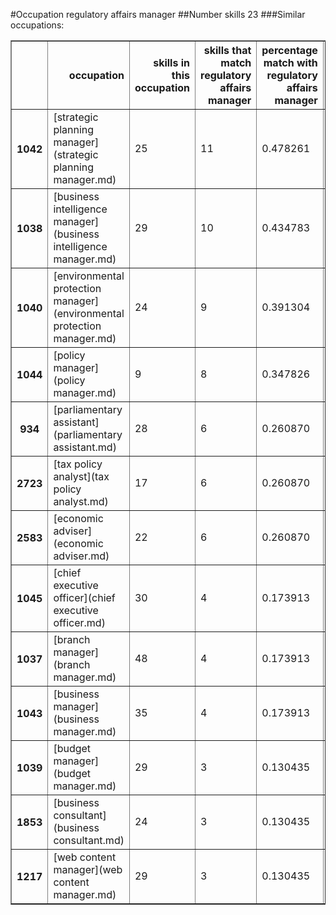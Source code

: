 #Occupation regulatory affairs manager
##Number skills 23
###Similar occupations:
<table border="1" class="dataframe">
  <thead>
    <tr style="text-align: right;">
      <th></th>
      <th>occupation</th>
      <th>skills in this occupation</th>
      <th>skills that match regulatory affairs manager</th>
      <th>percentage match with regulatory affairs manager</th>
      <th>skills not in regulatory affairs manager</th>
    </tr>
  </thead>
  <tbody>
    <tr>
      <th>1042</th>
      <td>[strategic planning manager](strategic planning manager.md)</td>
      <td>25</td>
      <td>11</td>
      <td>0.478261</td>
      <td>14</td>
    </tr>
    <tr>
      <th>1038</th>
      <td>[business intelligence manager](business intelligence manager.md)</td>
      <td>29</td>
      <td>10</td>
      <td>0.434783</td>
      <td>19</td>
    </tr>
    <tr>
      <th>1040</th>
      <td>[environmental protection manager](environmental protection manager.md)</td>
      <td>24</td>
      <td>9</td>
      <td>0.391304</td>
      <td>15</td>
    </tr>
    <tr>
      <th>1044</th>
      <td>[policy manager](policy manager.md)</td>
      <td>9</td>
      <td>8</td>
      <td>0.347826</td>
      <td>1</td>
    </tr>
    <tr>
      <th>934</th>
      <td>[parliamentary assistant](parliamentary assistant.md)</td>
      <td>28</td>
      <td>6</td>
      <td>0.260870</td>
      <td>22</td>
    </tr>
    <tr>
      <th>2723</th>
      <td>[tax policy analyst](tax policy analyst.md)</td>
      <td>17</td>
      <td>6</td>
      <td>0.260870</td>
      <td>11</td>
    </tr>
    <tr>
      <th>2583</th>
      <td>[economic adviser](economic adviser.md)</td>
      <td>22</td>
      <td>6</td>
      <td>0.260870</td>
      <td>16</td>
    </tr>
    <tr>
      <th>1045</th>
      <td>[chief executive officer](chief executive officer.md)</td>
      <td>30</td>
      <td>4</td>
      <td>0.173913</td>
      <td>26</td>
    </tr>
    <tr>
      <th>1037</th>
      <td>[branch manager](branch manager.md)</td>
      <td>48</td>
      <td>4</td>
      <td>0.173913</td>
      <td>44</td>
    </tr>
    <tr>
      <th>1043</th>
      <td>[business manager](business manager.md)</td>
      <td>35</td>
      <td>4</td>
      <td>0.173913</td>
      <td>31</td>
    </tr>
    <tr>
      <th>1039</th>
      <td>[budget manager](budget manager.md)</td>
      <td>29</td>
      <td>3</td>
      <td>0.130435</td>
      <td>26</td>
    </tr>
    <tr>
      <th>1853</th>
      <td>[business consultant](business consultant.md)</td>
      <td>24</td>
      <td>3</td>
      <td>0.130435</td>
      <td>21</td>
    </tr>
    <tr>
      <th>1217</th>
      <td>[web content manager](web content manager.md)</td>
      <td>29</td>
      <td>3</td>
      <td>0.130435</td>
      <td>26</td>
    </tr>
  </tbody>
</table>
